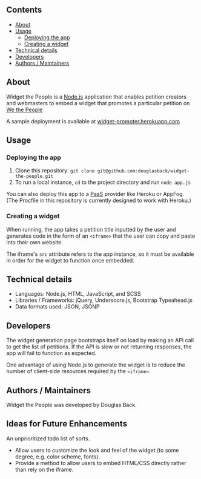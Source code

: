 
## Contents

 - [About](#about)
 - [Usage](#usage)
   - [Deploying the app](#deploying-the-app)
   - [Creating a widget](#creating-a-widget)
 - [Technical details](#technical-details)
 - [Developers](#developers)
 - [Authors / Maintainers](#authors-maintainers)



## About

Widget the People is a [Node.js][node] application that enables petition creators and webmasters to embed a widget that promotes a particular petition on [We the People][wtp]

A sample deployment is available at [widget-promoter.herokuapp.com][wtpapp]

[node]:http://nodejs.org
[wtp]:https://petitions.whitehouse.gov
[wtpapp]:https://widget-promoter.herokuapp.com

## Usage

### Deploying the app 

1) Clone this repository: `git clone git@github.com:douglasback/widget-the-people.git`
2) To run a local instance, `cd` to the project directory and run `node app.js`

You can also deploy this app to a [PaaS][paas] provider like Heroku or AppFog. (The Procfile in this repository is currently designed to work with Heroku.)

### Creating a widget

When running, the app takes a petition title inputted by the user and generates code in the form of an `<iframe>` that the user can copy and paste into their own website.
  
The iframe's `src` attribute refers to the app instance, so it must be available in order for the widget to function once embedded.

[paas]: http://en.wikipedia.org/wiki/Platform_as_a_service


## Technical details

  - Languages: Node.js, HTML, JavaScript, and SCSS
  - Libraries / Frameworks: jQuery, Underscore.js, Bootstrap Typeahead.js
  - Data formats used: JSON, JSONP


## Developers

The widget generation page bootstraps itself on load by making an API call to get the list of petitions. If the API is slow or not returning responses, the app will fail to function as expected.

One advantage of using Node.js to generate the widget is to reduce the number of client-side resources required by the `<iframe>`. 

## Authors / Maintainers

Widget the People was developed by Douglas Back.

## Ideas for Future Enhancements

An unprioritized todo list of sorts.

- Allow users to customize the look and feel of the widget (to some degree, e.g. color scheme, fonts).
- Provide a method to allow users to embed HTML/CSS directly rather than rely on the iframe.